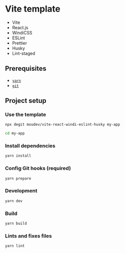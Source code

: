 # Vite template

- Vite
- React.js
- WindiCSS
- ESLint
- Prettier
- Husky
- Lint-staged

## Prerequisites

- [`yarn`](https://classic.yarnpkg.com/en/docs/install#windows-stable)
- [`git`](https://git-scm.com/book/en/v2/Getting-Started-Installing-Git)

## Project setup

### Use the template

```bash
npx degit moudev/vite-react-windi-eslint-husky my-app

cd my-app
```

### Install dependencies

```bash
yarn install
```

### Config Git hooks (required)

```bash
yarn prepare
```

### Development

```bash
yarn dev
```

### Build

```bash
yarn build
```

### Lints and fixes files

```bash
yarn lint
```
